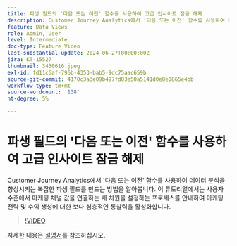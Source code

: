 ```yaml
---
title: 파생 필드의 '다음 또는 이전' 함수를 사용하여 고급 인사이트 잠금 해제
description: Customer Journey Analytics에서 '다음 또는 이전' 함수를 사용하여 데이터 분석을 향상시키는 복잡한 파생 필드를 만드는 방법을 알아봅니다. 이 튜토리얼에서는 사용자 수준에서 마케팅 채널 값을 연결하는 새 차원을 설정하는 프로세스를 안내하여 마케팅 전략 및 수익 생성에 대한 보다 심층적인 통찰력을 활성화합니다.
feature: Data Views
role: Admin, User
level: Intermediate
doc-type: Feature Video
last-substantial-update: 2024-06-27T00:00:00Z
jira: KT-15527
thumbnail: 3430616.jpeg
exl-id: fd11c6af-796b-4353-bab5-9dc75aac659b
source-git-commit: 4170c3a3e09b497fd03e50a5141d0e8e0865e4bb
workflow-type: tm+mt
source-wordcount: '138'
ht-degree: 5%

---
```


# 파생 필드의 &#39;다음 또는 이전&#39; 함수를 사용하여 고급 인사이트 잠금 해제

Customer Journey Analytics에서 &#39;다음 또는 이전&#39; 함수를 사용하여 데이터 분석을 향상시키는 복잡한 파생 필드를 만드는 방법을 알아봅니다. 이 튜토리얼에서는 사용자 수준에서 마케팅 채널 값을 연결하는 새 차원을 설정하는 프로세스를 안내하여 마케팅 전략 및 수익 생성에 대한 보다 심층적인 통찰력을 활성화합니다.

>[!VIDEO](https://video.tv.adobe.com/v/3447740/?learn=on&captions=kor)

자세한 내용은 [설명서](https://experienceleague.adobe.com/ko/docs/analytics-platform/using/cja-dataviews/derived-fields)를 참조하십시오.
